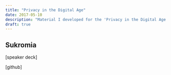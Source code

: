 ```yaml
---
title: "Privacy in the Digital Age"
date: 2017-05-10
description: "Material I developed for the 'Privacy in the Digital Age' course at Cornell Tech."
draft: true
---
```


## Sukromia

[speaker deck]

[github]
